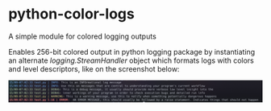 # python-color-logs

A simple module for colored logging outputs

Enables 256-bit colored output in python logging package by instantiating an alternate *logging.StreamHandler* object which formats logs with colors and level descriptors, like on the screenshot below:

![Image depicting an example of colored logging output](example.png "An example of how some logging levels are displayed using pycolorlogs")
